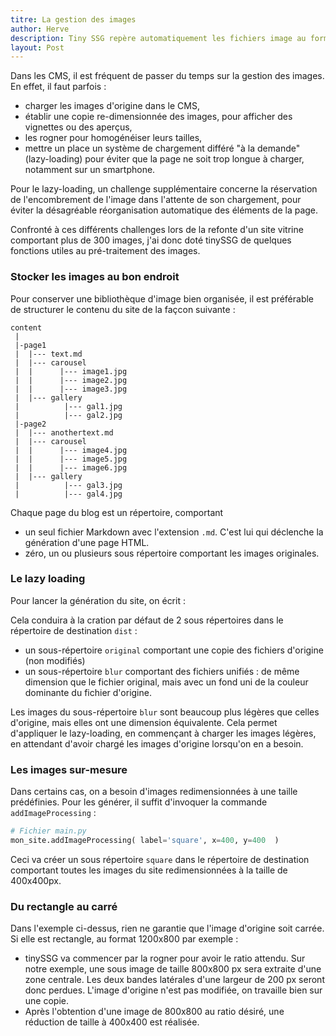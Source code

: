 ```yaml
---
titre: La gestion des images
author: Herve
description: Tiny SSG repère automatiquement les fichiers image au format jpg et png. Il sait les redimensionner et pré-calculer les rendus pour le lazy loading
layout: Post
---
```


Dans les CMS, il est fréquent de passer du temps sur la gestion des images. En effet, il faut parfois :

- charger les images d'origine dans le CMS,
- établir une copie re-dimensionnée des images, pour afficher des vignettes ou des aperçus,
- les rogner pour homogénéiser leurs tailles,
- mettre un place un système de chargement différé "à la demande" (lazy-loading) pour éviter que la page ne soit trop longue à charger, notamment sur un smartphone.

Pour le lazy-loading, un challenge supplémentaire concerne la réservation de l'encombrement de l'image dans l'attente de son chargement, pour éviter la désagréable réorganisation automatique des éléments de la page.

Confronté à ces différents challenges lors de la refonte d'un site vitrine comportant plus de 300 images, j'ai donc doté tinySSG de quelques fonctions utiles au pré-traitement des images.

### Stocker les images au bon endroit

Pour conserver une bibliothèque d'image bien organisée, il est préférable de structurer le contenu du site de la façcon suivante :

```
content
 |
 |-page1
 |  |--- text.md
 |  |--- carousel
 |  |      |--- image1.jpg
 |  |      |--- image2.jpg
 |  |      |--- image3.jpg
 |  |--- gallery
 |          |--- gal1.jpg
 |          |--- gal2.jpg
 |-page2
 |  |--- anothertext.md
 |  |--- carousel
 |  |      |--- image4.jpg
 |  |      |--- image5.jpg
 |  |      |--- image6.jpg
 |  |--- gallery
 |          |--- gal3.jpg
 |          |--- gal4.jpg
```

Chaque page du blog est un répertoire, comportant 
- un seul fichier Markdown avec l'extension `.md`. C'est lui qui déclenche la génération d'une page HTML.
- zéro, un ou plusieurs sous répertoire comportant les images originales.

### Le lazy loading

Pour lancer la génération du site, on écrit :

Cela conduira à la cration par défaut de 2 sous répertoires dans le répertoire de destination `dist` :

- un sous-répertoire `original` comportant une copie des fichiers d'origine (non modifiés)
- un sous-répertoire `blur` comportant des fichiers unifiés : de même dimension que le fichier original, mais avec un fond uni de la couleur dominante du fichier d'origine. 

Les images du sous-répertoire `blur` sont beaucoup plus légères que celles d'origine, mais elles ont une dimension équivalente. 
Cela permet d'appliquer le lazy-loading, en commençant à charger les images légères, en attendant d'avoir chargé les images d'origine lorsqu'on en a besoin.

### Les images sur-mesure

Dans certains cas, on a besoin d'images redimensionnées à une taille prédéfinies.
Pour les générer, il suffit d'invoquer la commande `addImageProcessing` :

```python
# Fichier main.py
mon_site.addImageProcessing( label='square', x=400, y=400  )
```

Ceci va créer un sous répertoire `square` dans le répertoire de destination comportant toutes les images du site redimensionnées à la taille de 400x400px.

### Du rectangle au carré

Dans l'exemple ci-dessus, rien ne garantie que l'image d'origine soit carrée. Si elle est rectangle, au format 1200x800 par exemple :

* tinySSG va commencer par la rogner pour avoir le ratio attendu. Sur notre exemple, une sous image de taille 800x800 px sera extraite d'une zone centrale. Les deux bandes latérales d'une largeur de 200 px seront donc perdues. L'image d'origine n'est pas modifiée, on travaille bien sur une copie.
* Après l'obtention d'une image de 800x800 au ratio désiré, une réduction de taille à 400x400 est réalisée.









